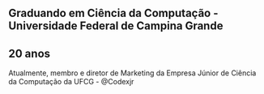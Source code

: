 Graduando em Ciência da Computação - Universidade Federal de Campina Grande
- 
20 anos
-
Atualmente, membro e diretor de Marketing da Empresa Júnior de Ciência da Computação da UFCG - @Codexjr
